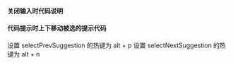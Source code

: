 #### 关闭输入时代码说明 

#### 代码提示时上下移动被选的提示代码
设置 selectPrevSuggestion 的热键为 alt + p
设置 selectNextSuggestion 的热键为 alt + n

